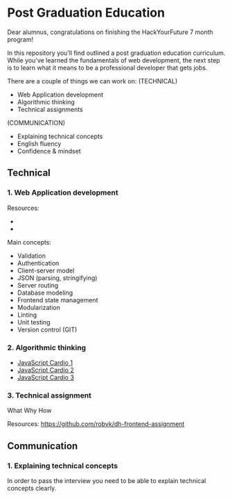 # Post Graduation Education

Dear alumnus, congratulations on finishing the HackYourFuture 7 month program!

In this repository you’ll find outlined a post graduation education curriculum. While you've learned the fundamentals of web development, the next step is to learn what it means to be a professional developer that gets jobs.

There are a couple of things we can work on:
(TECHNICAL)

- Web Application development
- Algorithmic thinking
- Technical assignments

(COMMUNICATION)

- Explaining technical concepts
- English fluency
- Confidence & mindset

## Technical

### 1. Web Application development

Resources:

- [](https://www.udemy.com/course/react-nodejs-express-mongodb-the-mern-fullstack-guide/)
- [](https://www.udemy.com/course/mern-stack-the-complete-guide/)

Main concepts:

- Validation
- Authentication
- Client-server model
- JSON (parsing, stringifying)
- Server routing
- Database modeling
- Frontend state management
- Modularization
- Linting
- Unit testing
- Version control (GIT)

### 2. Algorithmic thinking

- [JavaScript Cardio 1](https://www.youtube.com/watch?v=M2bJBuaOeOQ)
- [JavaScript Cardio 2](https://www.youtube.com/watch?v=FfchU1FS2IA)
- [JavaScript Cardio 3](https://www.youtube.com/watch?v=tcoiPHktCwQ)

### 3. Technical assignment

What
Why
How

Resources:
https://github.com/robvk/dh-frontend-assignment

## Communication

### 1. Explaining technical concepts

In order to pass the interview you need to be able to explain technical concepts clearly.
